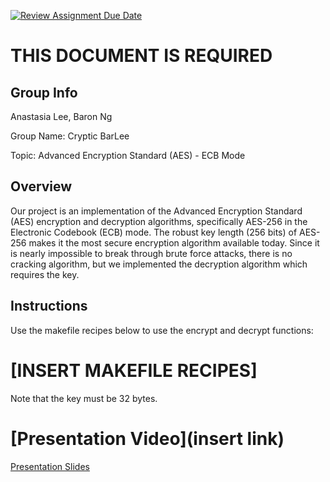[![Review Assignment Due Date](https://classroom.github.com/assets/deadline-readme-button-24ddc0f5d75046c5622901739e7c5dd533143b0c8e959d652212380cedb1ea36.svg)](https://classroom.github.com/a/ecp4su41)
# THIS DOCUMENT IS REQUIRED
## Group Info
Anastasia Lee, Baron Ng

Group Name: Cryptic BarLee

Topic: Advanced Encryption Standard (AES) - ECB Mode

## Overview
Our project is an implementation of the Advanced Encryption Standard (AES) encryption and decryption algorithms, specifically AES-256 in the Electronic Codebook (ECB) mode. The robust key length (256 bits) of AES-256 makes it the most secure encryption algorithm available today. Since it is nearly impossible to break through brute force attacks, there is no cracking algorithm, but we implemented the decryption algorithm which requires the key.

## Instructions
Use the makefile recipes below to use the encrypt and decrypt functions:
# [INSERT MAKEFILE RECIPES]

Note that the key must be 32 bytes.

# [Presentation Video](insert link)
[Presentation Slides](https://docs.google.com/presentation/d/1nhmdrG2L3amadkLpIs5oIHMFsc172JzwVckqLFe0w5A/edit?usp=sharing)